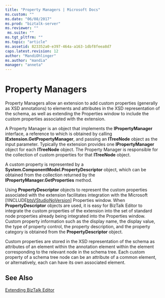 ```yaml
---
title: "Property Managers | Microsoft Docs"
ms.custom: ""
ms.date: "06/08/2017"
ms.prod: "biztalk-server"
ms.reviewer: ""
 ms.suite: ""
ms.tgt_pltfrm: ""
ms.topic: "article"
ms.assetid: 823352a0-e397-464a-a163-1dbf8feea8d7
caps.latest.revision: 12
author: "MandiOhlinger"
ms.author: "mandia"
manager: "anneta"
---
```

# Property Managers
Property Managers allow an extension to add custom properties (generally as XSD annotations) to elements and attributes in the XSD representation of the schema, as well as extending the Properties window to include the custom properties associated with the extension.  
  
 A Property Manager is an object that implements the **IPropertyManager** interface, a reference to which is obtained by calling **IExtension.GetPropertyManager**, and passing an **ITreeNode** object as the input parameter. Typically the extension provides one **IPropertyManager** object for each **ITreeNode** object. The Property Manager is responsible for the collection of custom properties for that **ITreeNode** object.  
  
 A custom property is represented by a **System.ComponentModel.PropertyDescriptor** object, which can be obtained from the collection returned by the **IPropertyManager.GetProperties** method.  
  
 Using **PropertyDescriptor** objects to represent the custom properties associated with the extension facilitates integration with the Microsoft [!INCLUDE[btsVStudioNoVersion](../includes/btsvstudionoversion-md.md)] Properties window. When **PropertyDescriptor** objects are used, it is easy for BizTalk Editor to integrate the custom properties of the extension into the set of standard node properties already being integrated into the Properties window. Custom property information such as the display name, the display value, the type of property control, the property description, and the property category is obtained from the **PropertyDescriptor** object.  
  
 Custom properties are stored in the XSD representation of the schema as attributes of an element within the annotation element within the element corresponding to the relevant node in the schema tree. Each custom property of a schema tree node can be an attribute of a common element, or alternatively, each can have its own associated element.  
  
## See Also  
 [Extending BizTalk Editor](../core/extending-biztalk-editor.md)